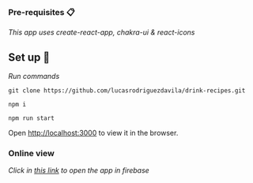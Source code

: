 ### Pre-requisites 📋

_This app uses create-react-app, chakra-ui & react-icons_


## Set up 🚀
_Run commands_
```
git clone https://github.com/lucasrodriguezdavila/drink-recipes.git
```
```
npm i
```
```
npm run start
```
Open [http://localhost:3000](http://localhost:3000) to view it in the browser.

    

### Online view

_Click in [this link](https://drink-app-react.web.app/) to open the app in firebase_




